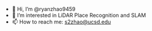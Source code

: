 - 👋 Hi, I’m @ryanzhao9459
- 👀 I’m interested in LiDAR Place Recognition and SLAM
- 📫 How to reach me: s2zhao@ucsd.edu

<!---
ryanzhao9459/ryanzhao9459 is a ✨ special ✨ repository because its `README.md` (this file) appears on your GitHub profile.
You can click the Preview link to take a look at your changes.
--->
